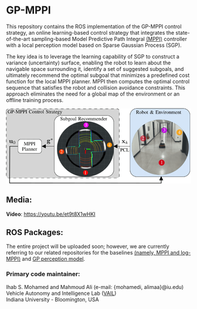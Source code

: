 # GP-MPPI

This repository contains the ROS implementation of the GP-MPPI control strategy, an online learning-based control strategy that integrates the state-of-the-art sampling-based Model Predictive Path Integral [(MPPI)](https://arc.aiaa.org/doi/pdf/10.2514/1.G001921) controller with a local perception model based on Sparse Gaussian Process (SGP).

The key idea is to leverage the learning capability of SGP to construct a variance (uncertainty) surface, enabling the robot to learn about the navigable space surrounding it, identify a set of suggested subgoals, and ultimately recommend the optimal subgoal that minimizes a predefined cost function for the local MPPI planner. MPPI then computes the optimal control sequence that satisfies the robot and collision avoidance constraints. This approach eliminates the need for a global map of the environment or an offline training process.

![GP-MPPI-Architecture](media/GP-MPPI-Architecture.png)


## Media:
**Video**: https://youtu.be/et9t8X1wHKI

## ROS Packages:

The entire project will be uploaded soon; however, we are currently referring to our related repositories for the baselines [(namely, MPPI and log-MPPI)](https://github.com/IhabMohamed/log-MPPI_ros) and [GP perception model](https://github.com/mahmoud-a-ali/vsgp_pcl).


### Primary code maintainer:
Ihab S. Mohamed and Mahmoud Ali (e-mail: {mohamedi, alimaa}@iu.edu)\
Vehicle Autonomy and Intelligence Lab ([VAIL](https://vail.sice.indiana.edu/))\
Indiana University - Bloomington, USA


